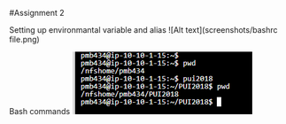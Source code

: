 #Assignment 2

Setting up environmantal variable and alias
![Alt text](screenshots/bashrc file.png)

Bash commands
![Alt text](screenshots/commands.png)

